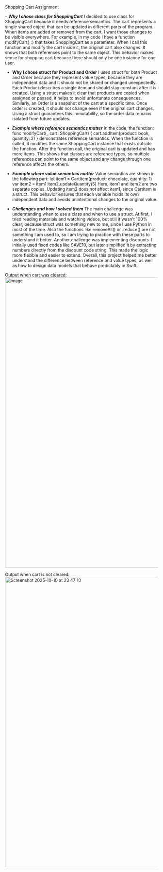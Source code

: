 Shopping Cart Assignment

_- **Why I chose class for ShoppingCart**_
I decided to use class for ShoppingCart because it needs reference semantics. The cart represents a single shared object 
that can be updated in different parts of the program. When items are added or removed from the cart, I want
those changes to be visible everywhere.
For example, in my code I have a function modifyCart(_:) that takes ShoppingCart as a parameter. When I call this function 
and modify the cart inside it, the original cart also changes. It shows that both references point to the same object.
This behavior makes sense for shopping cart because there should only be one instance for one user.

- **Why I chose struct for Product and Order**
I used struct for both Product and Order because they represent value types, because they are independent data and it should not be shared or
changed unexpectedly.
Each Product describes a single item and should stay constant after it is created. Using a
struct makes it clear that products are copied when assigned or passed, it helps to avoid unfortunate consequences.
Similarly, an Order is a snapshot of the cart at a specific time. Once order is created, it should not change
even if the original cart changes. Using a struct guarantees this immutability, so the order data remains isolated from future updates.

- _**Example where reference semantics matter**_
In the code, the function:
func modifyCart(_ cart: ShoppingCart) {
    cart.addItem(product: book, quantity: 2)
}
demonstrates reference semantics. When the function is called, it modifies the same ShoppingCart instance that exists outside
the function.
After the function call, the original cart is updated and has more items.
This shows that classes are reference types, so multiple references can point to the same object and any change through one
reference affects the others.

- _**Example where value semantics matter**_
Value semantics are shown in the following part:
let item1 = CartItem(product: chocolate, quantity: 1)
var item2 = item1
item2.updateQuantity(5)
Here, item1 and item2 are two separate copies. Updating item2 does not affect item1, since CartItem is a struct. This behavior
ensures that each variable holds its own independent data and avoids unintentional changes to the original value.

- _**Challenges and how I solved them**_
The main challenge was understanding when to use a class and when to use a struct. At first, I tried reading materials and watching videos,
but still it wasn't 100% clear, because struct was something new to me, since I use Python in most of the time. Also the functions like removeAll() or .reduce()
are not something I am used to, so I am trying to practice with these parts to understand it better.
Another challenge was implementing discounts. I initially used fixed codes like SAVE10, but later simplified it by extracting
numbers directly from the discount code string. This made the logic more flexible and easier to extend.
Overall, this project helped me better understand the difference between reference and value types, as well as how to design
data models that behave predictably in Swift.

Output when cart was cleared: 
<img width="1470" height="956" alt="image" src="https://github.com/user-attachments/assets/493b65f6-04d1-45fa-8e34-4b52274cb21f" />

Output when cart is not cleared: 
<img width="1470" height="956" alt="Screenshot 2025-10-10 at 23 47 10" src="https://github.com/user-attachments/assets/28a57d17-6d42-49ea-a209-df302a198ae7" />
